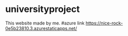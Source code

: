# universityproject
This website made by me.
#azure link https://nice-rock-0e5b23810.3.azurestaticapps.net/
